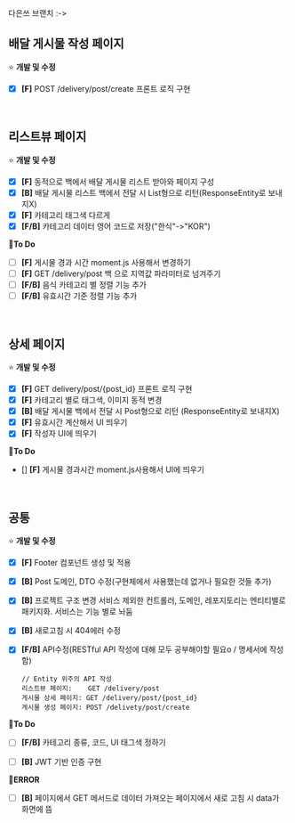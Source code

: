 다은쓰 브랜치 :->

## 배달 게시물 작성 페이지
⭐ **개발 및 수정**
- [x] **[F]**   POST /delivery/post/create 프론트 로직 구현

<br>

## 리스트뷰 페이지
⭐ **개발 및 수정**

- [x] **[F]** 동적으로 백에서 배달 게시물 리스트 받아와 페이지 구성
- [x] **[B]** 배달 게시물 리스트 백에서 전달 시 List<Post>형으로 리턴(ResponseEntity로 보내지X)
- [x] **[F]** 카테고리 태그색 다르게
- [x] **[F/B]** 카테고리 데이터 영어 코드로 저장("한식"->"KOR")
      
📍**To Do**
- [ ] **[F]** 게시물 경과 시간 moment.js 사용해서 변경하기
- [ ] **[F]**  GET /delivery/post 백 으로 지역값 파라미터로 넘겨주기
- [ ] **[F/B]** 음식 카테고리 별 정렬 기능 추가
- [ ] **[F/B]** 유효시간 기준 정렬 기능 추가
      
<br>

## 상세 페이지
⭐ **개발 및 수정**
- [x] **[F]** GET delivery/post/{post_id} 프론트 로직 구현
- [x] **[F]** 카테고리 별로 태그색, 이미지 동적 변경
- [x] **[B]** 배달 게시물 백에서 전달 시 Post형으로 리턴
(ResponseEntity로 보내지X)
- [x] **[F]** 유효시간 계산해서 UI 띄우기
- [X] **[F]** 작성자 UI에 띄우기

📍**To Do**
- [] **[F]** 게시물 경과시간 moment.js사용해서 UI에 띄우기
      
<br>

## 공통

⭐ **개발 및 수정**
- [x] **[F]** Footer 컴포넌트 생성 및 적용
- [x] **[B]** Post 도메인, DTO 수정(구현체에서 사용했는데 없거나 필요한 것들 추가)
- [x] **[B]** 프로젝트 구조 변경 서비스 제외한 컨트롤러, 도메인, 레포지토리는 엔티티별로 패키지화. 서비스는 기능 별로 놔둠
- [x] **[B]**  새로고침 시 404에러 수정
- [x] **[F/B]** API수정(RESTful API 작성에 대해 모두 공부해야할 필요o / 명세서에 작성 함)
      
      // Entity 위주의 API 작성
      리스트뷰 페이지:    GET /delivery/post 
      게시물 상세 페이지: GET /delivery/post/{post_id}
      게시물 생성 페이지: POST /delivety/post/create

📍**To Do**
- [ ] **[F/B]** 카테고리 종류, 코드, UI 태그색 정하기
- [ ] **[B]** JWT 기반 인증 구현



📍**ERROR**
- [ ] **[B]**   페이지에서 GET 메서드로 데이터 가져오는 페이지에서 새로 고침 시 data가 화면에 뜸












